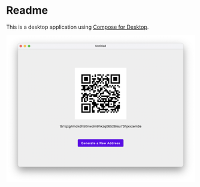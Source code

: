 # Readme
This is a desktop application using [Compose for Desktop](https://www.jetbrains.com/lp/compose-mpp/).

<center>
    <img src="./images/bdk-desktop.png" />
</center>
